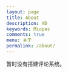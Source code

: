 ```yaml
---
layout: page
title: About
description: XD
keywords: Miopas
comments: true
menu: 关于
permalink: /about/
---
```


暂时没有搭建评论系统。


